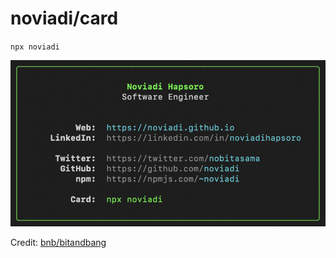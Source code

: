 # noviadi/card

`npx noviadi`

![Preview Image ](./preview.png)

Credit: [bnb/bitandbang](https://github.com/bnb/bitandbang)